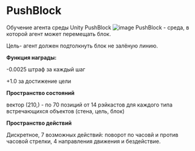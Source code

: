 # PushBlock

Обучение агента среды Unity PushBlock
![image](https://github.com/TatianaVoronich/PushBlock/assets/35915308/27e9387d-b08e-49a8-b5d1-b5564373d490)
PushBlock - среда, в которой агент может перемещать блок.

Цель- агент должен подтолкнуть блок не залёную линию.

**Функция награды:**

-0.0025 штраф за каждый шаг

+1.0 за достижение цели

**Пространство состояний**

вектор (210,) - по 70 позиций от 14 рэйкастов для каждого типа встречающихся объектов (стена, цель, блок)

**Пространство действий**

Дискретное, 7 возможных действий: поворот по часовй и против часовой стрелки, 4 направления движения и бездействие.





